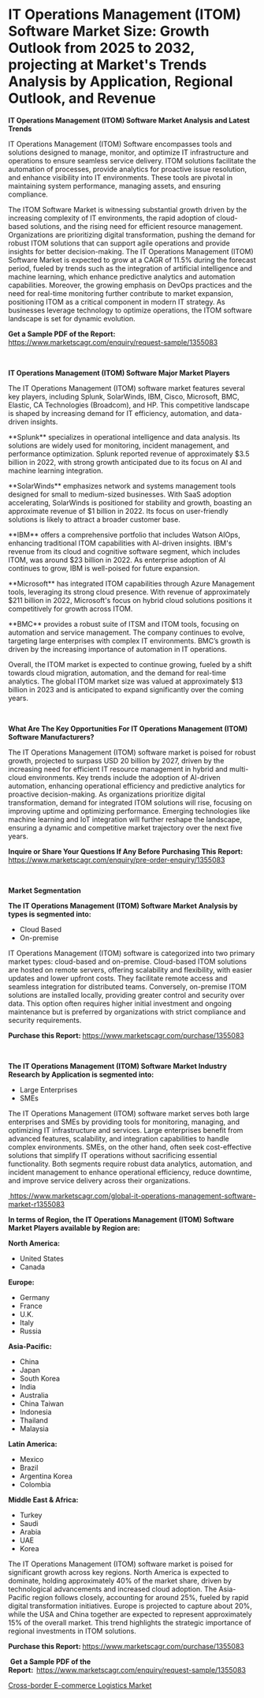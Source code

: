 <p><h1>IT Operations Management (ITOM) Software Market Size: Growth Outlook from 2025 to 2032, projecting at Market's Trends Analysis by Application, Regional Outlook, and Revenue</h1></p><p><strong>IT Operations Management (ITOM) Software Market Analysis and Latest Trends</strong></p>
<p><p>IT Operations Management (ITOM) Software encompasses tools and solutions designed to manage, monitor, and optimize IT infrastructure and operations to ensure seamless service delivery. ITOM solutions facilitate the automation of processes, provide analytics for proactive issue resolution, and enhance visibility into IT environments. These tools are pivotal in maintaining system performance, managing assets, and ensuring compliance.</p><p>The ITOM Software Market is witnessing substantial growth driven by the increasing complexity of IT environments, the rapid adoption of cloud-based solutions, and the rising need for efficient resource management. Organizations are prioritizing digital transformation, pushing the demand for robust ITOM solutions that can support agile operations and provide insights for better decision-making. The IT Operations Management (ITOM) Software Market is expected to grow at a CAGR of 11.5% during the forecast period, fueled by trends such as the integration of artificial intelligence and machine learning, which enhance predictive analytics and automation capabilities. Moreover, the growing emphasis on DevOps practices and the need for real-time monitoring further contribute to market expansion, positioning ITOM as a critical component in modern IT strategy. As businesses leverage technology to optimize operations, the ITOM software landscape is set for dynamic evolution.</p></p>
<p><strong>Get a Sample PDF of the Report:&nbsp;</strong> <a href="https://www.marketscagr.com/enquiry/request-sample/1355083?utm_campaign=3345&utm_medium=2&utm_source=Github&utm_content=ia&utm_term=11032025&utm_id=it-operations-management-itom-software">https://www.marketscagr.com/enquiry/request-sample/1355083</a></p>
<p>&nbsp;</p>
<p><strong>IT Operations Management (ITOM) Software Major Market Players</strong></p>
<p><p>The IT Operations Management (ITOM) software market features several key players, including Splunk, SolarWinds, IBM, Cisco, Microsoft, BMC, Elastic, CA Technologies (Broadcom), and HP. This competitive landscape is shaped by increasing demand for IT efficiency, automation, and data-driven insights.</p><p>**Splunk** specializes in operational intelligence and data analysis. Its solutions are widely used for monitoring, incident management, and performance optimization. Splunk reported revenue of approximately $3.5 billion in 2022, with strong growth anticipated due to its focus on AI and machine learning integration.</p><p>**SolarWinds** emphasizes network and systems management tools designed for small to medium-sized businesses. With SaaS adoption accelerating, SolarWinds is positioned for stability and growth, boasting an approximate revenue of $1 billion in 2022. Its focus on user-friendly solutions is likely to attract a broader customer base.</p><p>**IBM** offers a comprehensive portfolio that includes Watson AIOps, enhancing traditional ITOM capabilities with AI-driven insights. IBM's revenue from its cloud and cognitive software segment, which includes ITOM, was around $23 billion in 2022. As enterprise adoption of AI continues to grow, IBM is well-poised for future expansion.</p><p>**Microsoft** has integrated ITOM capabilities through Azure Management tools, leveraging its strong cloud presence. With revenue of approximately $211 billion in 2022, Microsoft's focus on hybrid cloud solutions positions it competitively for growth across ITOM.</p><p>**BMC** provides a robust suite of ITSM and ITOM tools, focusing on automation and service management. The company continues to evolve, targeting large enterprises with complex IT environments. BMC’s growth is driven by the increasing importance of automation in IT operations.</p><p>Overall, the ITOM market is expected to continue growing, fueled by a shift towards cloud migration, automation, and the demand for real-time analytics. The global ITOM market size was valued at approximately $13 billion in 2023 and is anticipated to expand significantly over the coming years.</p></p>
<p>&nbsp;</p>
<p><strong>What Are The Key Opportunities For IT Operations Management (ITOM) Software Manufacturers?</strong></p>
<p><p>The IT Operations Management (ITOM) software market is poised for robust growth, projected to surpass USD 20 billion by 2027, driven by the increasing need for efficient IT resource management in hybrid and multi-cloud environments. Key trends include the adoption of AI-driven automation, enhancing operational efficiency and predictive analytics for proactive decision-making. As organizations prioritize digital transformation, demand for integrated ITOM solutions will rise, focusing on improving uptime and optimizing performance. Emerging technologies like machine learning and IoT integration will further reshape the landscape, ensuring a dynamic and competitive market trajectory over the next five years.</p></p>
<p><strong>Inquire or Share Your Questions If Any Before Purchasing This Report:</strong> <a href="https://www.marketscagr.com/enquiry/pre-order-enquiry/1355083?utm_campaign=3345&utm_medium=2&utm_source=Github&utm_content=ia&utm_term=11032025&utm_id=it-operations-management-itom-software">https://www.marketscagr.com/enquiry/pre-order-enquiry/1355083</a></p>
<p>&nbsp;</p>
<p><strong>Market Segmentation</strong></p>
<p><strong>The IT Operations Management (ITOM) Software Market Analysis by types is segmented into:</strong></p>
<p><ul><li>Cloud Based</li><li>On-premise</li></ul></p>
<p><p>IT Operations Management (ITOM) software is categorized into two primary market types: cloud-based and on-premise. Cloud-based ITOM solutions are hosted on remote servers, offering scalability and flexibility, with easier updates and lower upfront costs. They facilitate remote access and seamless integration for distributed teams. Conversely, on-premise ITOM solutions are installed locally, providing greater control and security over data. This option often requires higher initial investment and ongoing maintenance but is preferred by organizations with strict compliance and security requirements.</p></p>
<p><strong>Purchase this Report:&nbsp;</strong><a href="https://www.marketscagr.com/purchase/1355083?utm_campaign=3345&utm_medium=2&utm_source=Github&utm_content=ia&utm_term=11032025&utm_id=it-operations-management-itom-software">https://www.marketscagr.com/purchase/1355083</a></p>
<p>&nbsp;</p>
<p><strong>The IT Operations Management (ITOM) Software Market Industry Research by Application is segmented into:</strong></p>
<p><ul><li>Large Enterprises</li><li>SMEs</li></ul></p>
<p><p>The IT Operations Management (ITOM) software market serves both large enterprises and SMEs by providing tools for monitoring, managing, and optimizing IT infrastructure and services. Large enterprises benefit from advanced features, scalability, and integration capabilities to handle complex environments. SMEs, on the other hand, often seek cost-effective solutions that simplify IT operations without sacrificing essential functionality. Both segments require robust data analytics, automation, and incident management to enhance operational efficiency, reduce downtime, and improve service delivery across their organizations.</p></p>
<p><a href="https://www.marketscagr.com/global-it-operations-management-software-market-r1355083?utm_campaign=3345&utm_medium=2&utm_source=Github&utm_content=ia&utm_term=11032025&utm_id=it-operations-management-itom-software">&nbsp;https://www.marketscagr.com/global-it-operations-management-software-market-r1355083</a></p>
<p><strong>In terms of Region, the IT Operations Management (ITOM) Software Market Players available by Region are:</strong></p>
<p>
    <p> <strong> North America: </strong>
        <ul>
            <li>United States</li>
            <li>Canada</li>
        </ul>
        </p> 
    <p> <strong> Europe: </strong>
        <ul>
            <li>Germany</li>
            <li>France</li>
            <li>U.K.</li>
            <li>Italy</li>
            <li>Russia</li>
        </ul>
        </p> 
    <p> <strong> Asia-Pacific: </strong>
        <ul>
            <li>China</li>
            <li>Japan</li>
            <li>South Korea</li>
            <li>India</li>
            <li>Australia</li>
            <li>China Taiwan</li>
            <li>Indonesia</li>
            <li>Thailand</li>
            <li>Malaysia</li>
        </ul>
        </p> 
    <p> <strong> Latin America: </strong>
        <ul>
            <li>Mexico</li>
            <li>Brazil</li>
            <li>Argentina Korea</li>
            <li>Colombia</li>
        </ul>
        </p> 
    <p> <strong> Middle East & Africa: </strong>
        <ul>
            <li>Turkey</li>
            <li>Saudi</li>
            <li>Arabia</li>
            <li>UAE</li>
            <li>Korea</li>
        </ul>
    </p>
    </p>
<p><p>The IT Operations Management (ITOM) software market is poised for significant growth across key regions. North America is expected to dominate, holding approximately 40% of the market share, driven by technological advancements and increased cloud adoption. The Asia-Pacific region follows closely, accounting for around 25%, fueled by rapid digital transformation initiatives. Europe is projected to capture about 20%, while the USA and China together are expected to represent approximately 15% of the overall market. This trend highlights the strategic importance of regional investments in ITOM solutions.</p></p>
<p><strong>Purchase this Report: </strong><a href="https://www.marketscagr.com/purchase/1355083?utm_campaign=3345&utm_medium=2&utm_source=Github&utm_content=ia&utm_term=11032025&utm_id=it-operations-management-itom-software">https://www.marketscagr.com/purchase/1355083</a></p>
<p>&nbsp;<strong>Get a Sample PDF of the Report:&nbsp;&nbsp;</strong><a href="https://www.marketscagr.com/enquiry/request-sample/1355083?utm_campaign=3345&utm_medium=2&utm_source=Github&utm_content=ia&utm_term=11032025&utm_id=it-operations-management-itom-software">https://www.marketscagr.com/enquiry/request-sample/1355083</a></p>
<p><strong></strong></p>
<p><p><a href="https://github.com/sofayahoo2023/Market-Research-Report-List-7/blob/main/cross-border-e-commerce-logistics-market.md?utm_campaign=3345&utm_medium=2&utm_source=Github&utm_content=ia&utm_term=11032025&utm_id=it-operations-management-itom-software">Cross-border E-commerce Logistics Market</a></p></p>